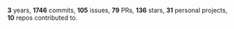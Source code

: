 **3** years, **1746** commits, **105** issues, **79** PRs, **136** stars, **31** personal projects, **10** repos contributed to.
